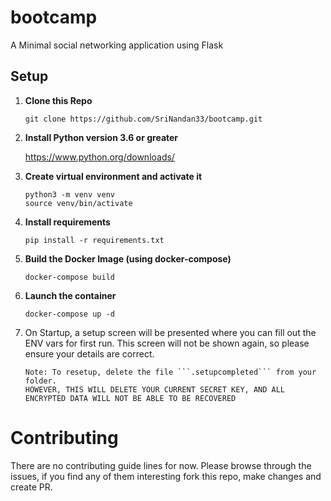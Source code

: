 # bootcamp
A Minimal social networking application using Flask

## Setup

1. **Clone this Repo**

    ``` 
    git clone https://github.com/SriNandan33/bootcamp.git 
    ```

2. **Install Python version 3.6 or greater**

	  https://www.python.org/downloads/
		
3. **Create virtual environment and activate  it**

	```
    python3 -m venv venv
	source venv/bin/activate
    ```

4. **Install requirements**

	```
    pip install -r requirements.txt
    ```

5. **Build the Docker Image (using docker-compose)**
	```
	docker-compose build
	```

6. **Launch the container**
	```
	docker-compose up -d
	```

7. On Startup, a setup screen will be presented where you can fill out the ENV vars for first run. This screen will not be shown again, so please ensure your details are correct.
   ```
   Note: To resetup, delete the file ```.setupcompleted``` from your folder.
   HOWEVER, THIS WILL DELETE YOUR CURRENT SECRET KEY, AND ALL ENCRYPTED DATA WILL NOT BE ABLE TO BE RECOVERED
   ```

# Contributing

There are no contributing guide lines for now. Please browse through the issues, if you find any of them interesting fork this repo, make changes and create PR.
